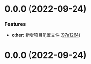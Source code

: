 # 0.0.0 (2022-09-24)

### Features

- **other:** 新增项目配置文件 ([97a1264](https://gitee.com/TimoHo/ef-ui/commits/97a1264be3624b589bee4bfe86dac36213538324))

# 0.0.0 (2022-09-24)
